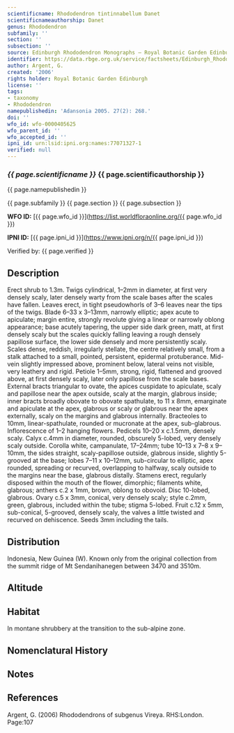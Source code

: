 ```yaml
---
scientificname: Rhododendron tintinnabellum Danet
scientificnameauthorship: Danet
genus: Rhododendron
subfamily: ''
section: ''
subsection: ''
source: Edinburgh Rhododendron Monographs – Royal Botanic Garden Edinburgh
identifier: https://data.rbge.org.uk/service/factsheets/Edinburgh_Rhododendron_Monographs.xhtml
author: Argent, G.
created: '2006'
rights holder: Royal Botanic Garden Edinburgh
license: ''
tags:
- taxonomy
- Rhododendron
namepublishedin: 'Adansonia 2005. 27(2): 268.'
doi: ''
wfo_id: wfo-0000405625
wfo_parent_id: ''
wfo_accepted_id: ''
ipni_id: urn:lsid:ipni.org:names:77071327-1
verified: null
---
```

### _{{ page.scientificname }}_ {{ page.scientificauthorship }}
 {{ page.namepublishedin }}

{{ page.subfamily }} {{ page.section }} {{ page.subsection }}

**WFO ID:** [{{ page.wfo_id }}](https://list.worldfloraonline.org/{{ page.wfo_id }})

**IPNI ID:** [{{ page.ipni_id }}](https://www.ipni.org/n/{{ page.ipni_id }})

Verified by: {{ page.verified }}



## Description
Erect shrub to 1.3m. Twigs cylindrical, 1–2mm in diameter, at first very densely scaly, later densely warty from the scale bases after the scales have fallen. Leaves erect, in tight pseudowhorls of 3–6 leaves near the tips of the twigs. Blade 6–33 x 3–13mm, narrowly elliptic; apex acute to apiculate; margin entire, strongly revolute giving a linear or narrowly oblong appearance; base acutely tapering, the upper side dark green, matt, at first densely scaly but the scales quickly falling leaving a rough densely papillose surface, the lower side densely and more persistently scaly. Scales dense, reddish, irregularly stellate, the centre relatively small, from a stalk attached to a small, pointed, persistent, epidermal protuberance. Mid-vein slightly impressed above, prominent below, lateral veins not visible, very leathery and rigid. Petiole 1–5mm, strong, rigid, flattened and grooved above, at first densely scaly, later only papillose from the scale bases. External bracts triangular to ovate, the apices cuspidate to apiculate, scaly and papillose near the apex outside, scaly at the margin, glabrous inside; inner bracts broadly obovate to obovate spathulate, to 11 x 8mm, emarginate and apiculate at the apex, glabrous or scaly or glabrous near the apex externally, scaly on the margins and glabrous internally. Bracteoles to 10mm, linear-spathulate, rounded or mucronate at the apex, sub-glabrous. Inflorescence of 1–2 hanging flowers. Pedicels 10–20 x c.1.5mm, densely scaly. Calyx c.4mm in diameter, rounded, obscurely 5-lobed, very densely scaly outside. Corolla white, campanulate, 17–24mm; tube 10–13 x 7–8 x 9–10mm, the sides straight, scaly-papillose outside, glabrous inside, slightly 5-grooved at the base; lobes 7–11 x 10–12mm, sub-circular to elliptic, apex rounded, spreading or recurved, overlapping to halfway, scaly outside to the margins near the base, glabrous distally. Stamens erect, regularly disposed within the mouth of the flower, dimorphic; filaments white, glabrous; anthers c.2 x 1mm, brown, oblong to obovoid. Disc 10-lobed, glabrous. Ovary c.5 x 3mm, conical, very densely scaly; style c.2mm, green, glabrous, included within the tube; stigma 5-lobed. Fruit c.12 x 5mm, sub-conical, 5-grooved, densely scaly, the valves a little twisted and recurved on dehiscence. Seeds 3mm including the tails.

## Distribution
Indonesia, New Guinea (W). Known only from the original collection from the summit ridge of Mt Sendanihanegen between 3470 and 3510m.

## Altitude


## Habitat
In montane shrubbery at the transition to the sub-alpine zone.

## Nomenclatural History

                       
## Notes


## References

Argent, G. (2006) Rhododendrons of subgenus Vireya. RHS:London. Page:107
